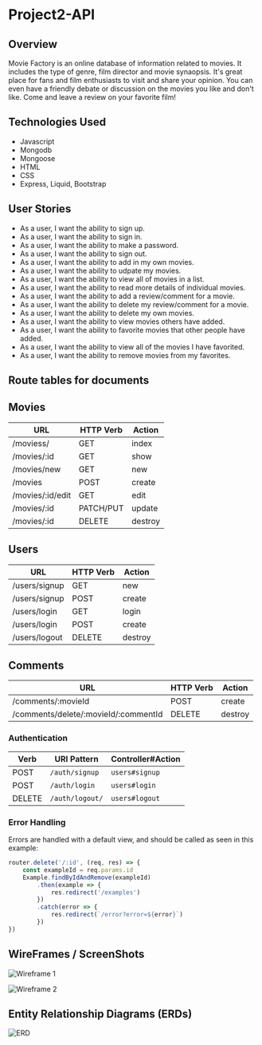 # Project2-API

## Overview

Movie Factory is an online database of information related to movies. It includes the type of genre, film director and movie synaopsis. It's great place for fans and film enthusiasts to visit and share your opinion. You can even have a friendly debate or discussion on the movies you like and don't like. Come and leave a review on your favorite film!

## Technologies Used

  - Javascript
  - Mongodb
  - Mongoose
  - HTML
  - CSS
  - Express, Liquid, Bootstrap

## User Stories

  - As a user, I want the ability to sign up.
  - As a user, I want the ability to sign in. 
  - As a user, I want the ability to make a password. 
  - As a user, I want the ability to sign out. 
  - As a user, I want the ability to add in my own movies. 
  - As a user, I want the ability to udpate my movies. 
  - As a user, I want the ability to view all of movies in a list. 
  - As a user, I want the ability to read more details of individual movies.
  - As a user, I want the ability to add a review/comment for a movie.
  - As a user, I want the ability to delete my review/comment for a movie.
  - As a user, I want the ability to delete my own movies. 
  - As a user, I want the ability to view movies others have added. 
  - As a user, I want the ability to favorite movies that other people have added. 
  - As a user, I want the ability to view all of the movies I have favorited. 
  - As a user, I want the ability to remove movies from my favorites.
  
## Route tables for documents

## Movies
| **URL**          | **HTTP Verb**|**Action**|
|------------------|--------------|----------|
| /moviess/        | GET          | index  
| /movies/:id      | GET          | show       
| /movies/new      | GET          | new   
| /movies          | POST         | create   
| /movies/:id/edit | GET          | edit       
| /movies/:id      | PATCH/PUT    | update    
| /movies/:id      | DELETE       | destroy 


## Users
| **URL**          | **HTTP Verb**|**Action**|
|------------------|--------------|----------|
| /users/signup    | GET          | new  
| /users/signup    | POST         | create  
| /users/login     | GET          | login 
| /users/login     | POST         | create      
| /users/logout    | DELETE       | destroy   


## Comments
| **URL**                                   | **HTTP Verb**  |**Action**|
|-------------------------------------------|----------------|----------|
| /comments/:movieId                        | POST           | create  
| /comments/delete/:movieId/:commentId      | DELETE         | destroy     

### Authentication

| Verb   | URI Pattern            | Controller#Action |
|--------|------------------------|-------------------|
| POST   | `/auth/signup`             | `users#signup`    |
| POST   | `/auth/login`             | `users#login`    |
| DELETE | `/auth/logout/`        | `users#logout`   |

### Error Handling

Errors are handled with a default view, and should be called as seen in this example:
```js
router.delete('/:id', (req, res) => {
    const exampleId = req.params.id
    Example.findByIdAndRemove(exampleId)
        .then(example => {
            res.redirect('/examples')
        })
        .catch(error => {
            res.redirect(`/error?error=${error}`)
        })
})
```

  ## WireFrames / ScreenShots

![Wireframe 1](https://user-images.githubusercontent.com/112126759/213948838-5b72313c-06fa-45bb-b596-9cfeef99fb2d.png)

![Wireframe 2](https://user-images.githubusercontent.com/112126759/213948857-b6599938-6a33-43c7-bc68-74ec1d593f6d.png)


  ## Entity Relationship Diagrams (ERDs)

![ERD](https://user-images.githubusercontent.com/112126759/213948868-e5e4cafe-7fae-4784-bc6a-22e114241514.png)
